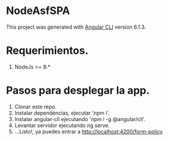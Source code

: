 # NodeAsfSPA

This project was generated with [Angular CLI](https://github.com/angular/angular-cli) version 6.1.3.

# Requerimientos.
1. NodeJs >= 8.*

# Pasos para desplegar la app.
1. Clonar este repo.
2. Instalar dependencias, ejecutar 'npm i'.
3. Instalar angular-cli ejecutando 'npm i -g @angular/cli'.
4. Levantar servidor ejecutando ng serve.
5. ...Listo!, ya puedes entrar a [http://localhost:4200/form-policy](http://localhost:4200/form-policy)
